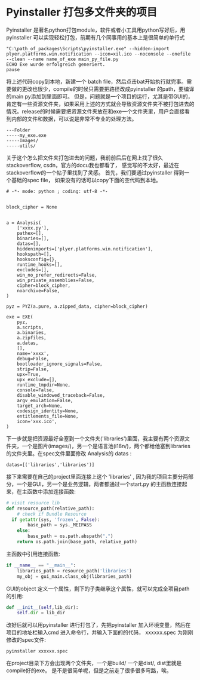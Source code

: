 # Pyinstaller 打包多文件夹的项目

Pyinstaller 是著名python打包module，软件或者小工具用python写好后，用pyinstaller 可以实现轻松打包，前期有几个同事用的基本上是很简单的单行式

```shell
"C:\path_of_packages\Scripts\pyinstaller.exe" --hidden-import plyer.platforms.win.notification --icon=xil.ico --noconsole --onefile --clean --name name_of_exe main_py_file.py
ECHO Exe wurde erfolgreich generiert.
pause
``` 
将上述代码copy到本地，新建一个 batch file，然后点击bat开始执行就完事。需要做的更改也很少，compile的时候只需要把路径改成pyinstaller 的path，要编译的main py添加到里面即可。
但是，问题就是一个项目的运行，尤其是带GUI的，肯定有一些资源文件夹，如果采用上述的方式就会导致资源文件夹不被打包进去的情况。release的时候需要把资源文件夹放在和exe一个文件夹里，用户会直接看到内部的文件和数据，可以说是非常不专业的处理方法。
```
---Folder
-----my_exe.exe
-----Images/
-----utils/
```
关于这个怎么把文件夹打包进去的问题，我前前后后在网上找了很久 stackoverflow, csdn，官方的docu我也都看了， 感觉写的不太好，最近在stackoverflow的一个帖子里找到了灵感。 首先，我们要通过pyinstaller 得到一个基础的spec file， 如果没有的话可以copy下面的空代码到本地。
```
# -*- mode: python ; coding: utf-8 -*-


block_cipher = None


a = Analysis(
    ['xxxx.py'],
    pathex=[],
    binaries=[],
    datas=[],
    hiddenimports=['plyer.platforms.win.notification'],
    hookspath=[],
    hooksconfig={},
    runtime_hooks=[],
    excludes=[],
    win_no_prefer_redirects=False,
    win_private_assemblies=False,
    cipher=block_cipher,
    noarchive=False,
)

pyz = PYZ(a.pure, a.zipped_data, cipher=block_cipher)

exe = EXE(
    pyz,
    a.scripts,
    a.binaries,
    a.zipfiles,
    a.datas,
    [],
    name='xxxx',
    debug=False,
    bootloader_ignore_signals=False,
    strip=False,
    upx=True,
    upx_exclude=[],
    runtime_tmpdir=None,
    console=False,
    disable_windowed_traceback=False,
    argv_emulation=False,
    target_arch=None,
    codesign_identity=None,
    entitlements_file=None,
    icon='xxx.ico',
)
```

下一步就是把资源最好全塞到一个文件夹('libraries')里面，我主要有两个资源文件夹，一个是图片(images/)，另一个是语言池(i18n/)，两个都给他塞到libraries 的文件夹里。在spec文件里面修改 Analysis的 datas :
```
datas=[('libraries','libraries')]
```

接下来需要在自己的project里面连接上这个 'libraries' , 因为我的项目主要分两部分，一个是GUI，另一个是业务逻辑，两者都通过一个start.py  的主函数连接起来，在主函数中添加连接函数: 
```python
# visit resource lib  
def resource_path(relative_path):  
    # check if Bundle Resource  
  if getattr(sys, 'frozen', False):  
        base_path = sys._MEIPASS  
    else:  
        base_path = os.path.abspath(".")  
    return os.path.join(base_path, relative_path)
```
主函数中引用连接函数: 
```python
if __name__ == "__main__":  
    libraries_path = resource_path('libraries')
    my_obj = gui_main.class_obj(libraries_path)
```
GUI的object 定义一个属性，剩下的子类继承这个属性，就可以完成全项目path的引用:
```python
def __init__(self,lib_dir):
    self.dir = lib_dir
```
改好后就可以用pyinstaller 进行打包了，先把pyinstaller 加入环境变量，然后在项目的地址栏输入cmd 进入命令行，并输入下面的的代码， xxxxxx.spec 为刚刚修改的spec文件: 
```
pyinstaller xxxxxx.spec
```
在project目录下方会出现两个文件夹，一个是build/ 一个是dist/, dist里就是compile好的exe。
是不是很简单呢，但是之前走了很多很多弯路，唉。
